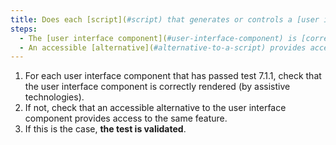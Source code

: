 ```yaml
---
title: Does each [script](#script) that generates or controls a [user interface component](#user-interface-component) respect one of these conditions?
steps:
  - The [user interface component](#user-interface-component) is [correctly rendered](#correctly-rendered-by-assistive-technologies) by assistive technologies.
  - An accessible [alternative](#alternative-to-a-script) provides access to the same feature.
---
```


1. For each user interface component that has passed test 7.1.1, check that the user interface component is correctly rendered (by assistive technologies).
2. If not, check that an accessible alternative to the user interface component provides access to the same feature.
3. If this is the case, **the test is validated**.
